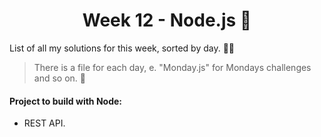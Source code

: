 <h1 align='center'>Week 12 - Node.js 🚀</h1>
List of all my solutions for this week, sorted by day. 👨‍💻

> There is a file for each day, e. "Monday.js" for Mondays challenges and so on. 💾

#### Project to build with Node:
- REST API.
